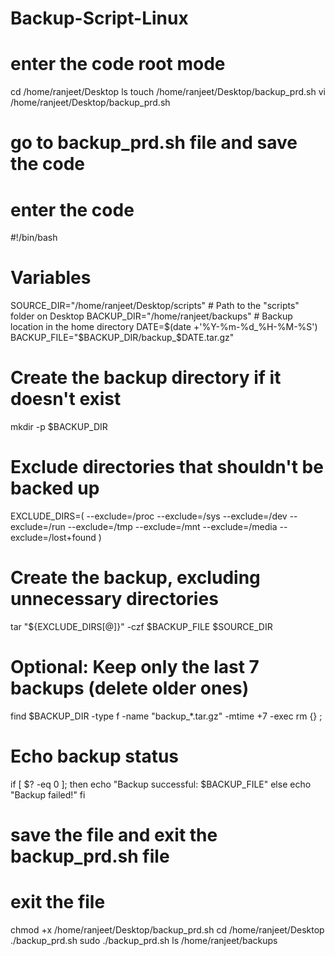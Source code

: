 # Backup-Script-Linux
# enter the code root mode 
cd /home/ranjeet/Desktop
ls
touch /home/ranjeet/Desktop/backup_prd.sh
vi /home/ranjeet/Desktop/backup_prd.sh

# go to backup_prd.sh file and save the code 
# enter the code

#!/bin/bash

# Variables
SOURCE_DIR="/home/ranjeet/Desktop/scripts"      # Path to the "scripts" folder on Desktop
BACKUP_DIR="/home/ranjeet/backups"              # Backup location in the home directory
DATE=$(date +'%Y-%m-%d_%H-%M-%S')            
BACKUP_FILE="$BACKUP_DIR/backup_$DATE.tar.gz"

# Create the backup directory if it doesn't exist
mkdir -p $BACKUP_DIR

# Exclude directories that shouldn't be backed up
EXCLUDE_DIRS=(
    --exclude=/proc
    --exclude=/sys
    --exclude=/dev
    --exclude=/run
    --exclude=/tmp
    --exclude=/mnt
    --exclude=/media
    --exclude=/lost+found
)

# Create the backup, excluding unnecessary directories
tar "${EXCLUDE_DIRS[@]}" -czf $BACKUP_FILE $SOURCE_DIR

# Optional: Keep only the last 7 backups (delete older ones)
find $BACKUP_DIR -type f -name "backup_*.tar.gz" -mtime +7 -exec rm {} \;

# Echo backup status
if [ $? -eq 0 ]; then
    echo "Backup successful: $BACKUP_FILE"
else
    echo "Backup failed!"
fi
# save the file and exit the backup_prd.sh file
# exit the file

chmod +x /home/ranjeet/Desktop/backup_prd.sh
cd /home/ranjeet/Desktop
./backup_prd.sh
sudo ./backup_prd.sh
ls /home/ranjeet/backups     



